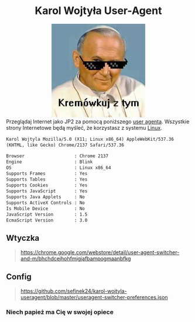 <div align="center">
    <h1>Karol Wojtyła User-Agent</h1>
    <img src="https://raw.githubusercontent.com/sefinek24/karol-wojtyla-useragent/master/images/kremowkuj_z_tym.jpg" alt="Kremówkuj z tym">
</div>
Przeglądaj Internet jako JP2 za pomocą poniższego <a href="https://pl.wikipedia.org/wiki/User_agent">user agenta</a>.  
Wszystkie strony Internetowe będą myśleć, że korzystasz z systemu <a href="https://pl.wikipedia.org/wiki/Linux">Linux</a>.

```
Karol Wojtyla Mozilla/5.0 (X11; Linux x86_64) AppleWebKit/537.36 (KHTML, like Gecko) Chrome/2137 Safari/537.36
```

```
Browser                   : Chrome 2137
Engine                    : Blink
OS                        : Linux x86_64
Supports Frames           : Yes
Supports Tables           : Yes
Supports Cookies          : Yes
Supports JavaScript       : Yes
Supports Java Applets     : No
Supports ActiveX Controls : No
Is Mobile Device          : No
JavaScript Version        : 1.5
EcmaScript Version        : 3.0
```

## Wtyczka
> https://chrome.google.com/webstore/detail/user-agent-switcher-and-m/bhchdcejhohfmigjafbampogmaanbfkg

## Config
> https://github.com/sefinek24/karol-wojtyla-useragent/blob/master/useragent-switcher-preferences.json

### Niech papież ma Cię w swojej opiece
